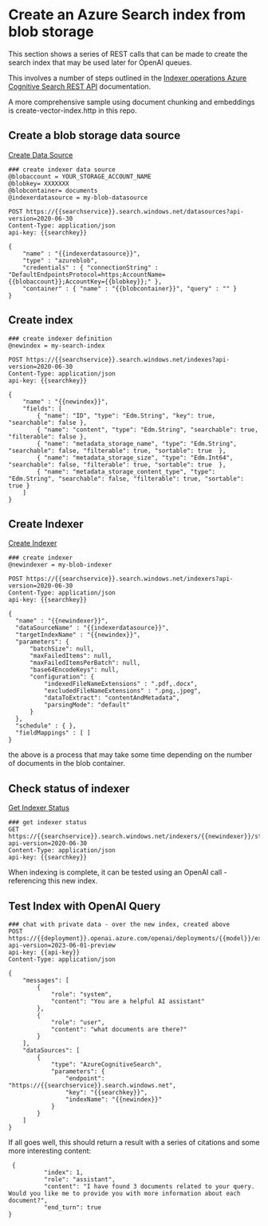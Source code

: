 # Create an Azure Search index from blob storage
This section shows a series of REST calls that can be made to create the search index that may be used later for OpenAI queues.

This involves a number of steps outlined in the [Indexer operations Azure Cognitive Search REST API](https://learn.microsoft.com/en-us/rest/api/searchservice/indexer-operations) documentation.

A more comprehensive sample using document chunking and embeddings is create-vector-index.http in this repo.


## Create a blob storage data source 
[Create Data Source](https://learn.microsoft.com/en-us/rest/api/searchservice/create-data-source)

```
### create indexer data source
@blobaccount = YOUR_STORAGE_ACCOUNT_NAME
@blobkey= XXXXXXX
@blobcontainer= documents
@indexerdatasource = my-blob-datasource

POST https://{{searchservice}}.search.windows.net/datasources?api-version=2020-06-30
Content-Type: application/json
api-key: {{searchkey}}

{
    "name" : "{{indexerdatasource}}",
    "type" : "azureblob",
    "credentials" : { "connectionString" : "DefaultEndpointsProtocol=https;AccountName={{blobaccount}};AccountKey={{blobkey}};" },
    "container" : { "name" : "{{blobcontainer}}", "query" : "" }
}
```

## Create index

```
### create indexer definition
@newindex = my-search-index

POST https://{{searchservice}}.search.windows.net/indexes?api-version=2020-06-30
Content-Type: application/json
api-key: {{searchkey}}

{
    "name" : "{{newindex}}",
    "fields": [
        { "name": "ID", "type": "Edm.String", "key": true, "searchable": false },
        { "name": "content", "type": "Edm.String", "searchable": true, "filterable": false },
        { "name": "metadata_storage_name", "type": "Edm.String", "searchable": false, "filterable": true, "sortable": true  },
        { "name": "metadata_storage_size", "type": "Edm.Int64", "searchable": false, "filterable": true, "sortable": true  },
        { "name": "metadata_storage_content_type", "type": "Edm.String", "searchable": false, "filterable": true, "sortable": true }       
    ]
}
```

## Create Indexer
[Create Indexer](https://learn.microsoft.com/en-us/rest/api/searchservice/create-indexer)

```
### create indexer
@newindexer = my-blob-indexer

POST https://{{searchservice}}.search.windows.net/indexers?api-version=2020-06-30
Content-Type: application/json
api-key: {{searchkey}}

{
  "name" : "{{newindexer}}",
  "dataSourceName" : "{{indexerdatasource}}",
  "targetIndexName" : "{{newindex}}",
  "parameters": {
      "batchSize": null,
      "maxFailedItems": null,
      "maxFailedItemsPerBatch": null,
      "base64EncodeKeys": null,
      "configuration": {
          "indexedFileNameExtensions" : ".pdf,.docx",
          "excludedFileNameExtensions" : ".png,.jpeg",
          "dataToExtract": "contentAndMetadata",
          "parsingMode": "default"
      }
  },
  "schedule" : { },
  "fieldMappings" : [ ]
}
```
the above is a process that may take some time depending on the number of documents in the blob container.

## Check status of indexer
[Get Indexer Status](https://learn.microsoft.com/en-us/rest/api/searchservice/get-indexer-status)

```
### get indexer status
GET https://{{searchservice}}.search.windows.net/indexers/{{newindexer}}/status?api-version=2020-06-30
Content-Type: application/json  
api-key: {{searchkey}}
```
When indexing is complete, it can be tested using an OpenAI call - referencing this new index.

## Test Index with OpenAI Query
```
### chat with private data - over the new index, created above
POST https://{{deployment}}.openai.azure.com/openai/deployments/{{model}}/extensions/chat/completions?api-version=2023-06-01-preview
api-key: {{api-key}}
Content-Type: application/json

{
    "messages": [
        {
            "role": "system",
            "content": "You are a helpful AI assistant"
        },
        {
            "role": "user",
            "content": "what documents are there?"
        }
    ],
    "dataSources": [
        {
            "type": "AzureCognitiveSearch",
            "parameters": {
                "endpoint": "https://{{searchservice}}.search.windows.net",
                "key": "{{searchkey}}",
                "indexName": "{{newindex}}"
            }
        }
    ]
}
```
If all goes well, this should return a result with a series of citations and some more interesting content:
```
 {
          "index": 1,
          "role": "assistant",
          "content": "I have found 3 documents related to your query. Would you like me to provide you with more information about each document?",
          "end_turn": true
}
```
